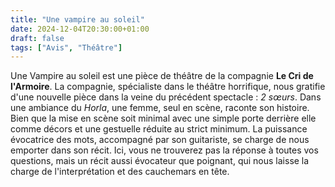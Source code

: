```yaml
---
title: "Une vampire au soleil"
date: 2024-12-04T20:30:00+01:00
draft: false
tags: ["Avis", "Théâtre"]
---
```


Une Vampire au soleil est une pièce de théâtre de la compagnie **Le Cri de l'Armoire**. La compagnie, spécialiste dans le théâtre horrifique, nous gratifie d'une nouvelle pièce dans la veine du précédent spectacle : *2 sœurs*. Dans une ambiance du *Horla*, une femme, seul en scène, raconte son histoire. Bien que la mise en scène soit minimal avec une simple porte derrière elle comme décors et une gestuelle réduite au strict minimum. La puissance évocatrice des mots, accompagné par son guitariste, se charge de nous emporter dans son récit. Ici, vous ne trouverez pas la réponse à toutes vos questions, mais un récit aussi évocateur que poignant, qui nous laisse la charge de l'interprétation et des cauchemars en tête.
